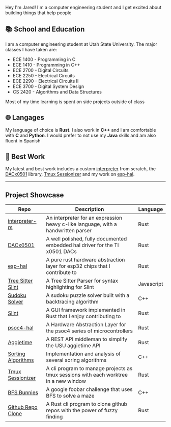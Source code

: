 [username]: jrmoulton

Hey I'm Jared! I'm a computer engineering student and I get excited about building things that help people

## 📚 School and Education

I am a computer engineering student at Utah State University. The major classes I have taken are:
- ECE 1400 - Programming in C
- ECE 1410 - Programming in C++
- ECE 2700 - Digital Circuits
- ECE 2250 - Electrical Circuits
- ECE 2290 - Electrical Circuits II
- ECE 3700 - Digital System Design
- CS 2420 - Algorithms and Data Structures

Most of my time learning is spent on side projects outside of class

## 🌐 Langages
My language of choice is **Rust**. I also work in **C++** and I am comfortable with **C** and **Python**. I would prefer to not use my **Java** skills and am also fluent in Spanish

## 📌 Best Work

My latest and best work includes a custom [interpreter](https://github.com/jrmoulton/interpreter-rs) from scratch, the [DACx0501](https://github.com/jrmoulton/dacx0501) library, [Tmux Sessionizer](https://github.com/jrmoulton/tmux-sessionizer) and my work on [esp-hal](https://github.com/esp-rs/esp-hal).

___  
Project Showcase
----------------

| Repo                                                                | Description                                                                          | Language   |
| ------------------------------------------------------------------- | ------------------------------------------------------------------------------------ | ---------- |
| [interpreter-rs](https://github.com/jrmoulton/interpreter-rs)       | An interpreter for an expression heavy c-like language, with a handwritten parser    | Rust       |
| [DACx0501](https://github.com/jrmoulton/dacx0501)                   | A well polished, fully documented embedded hal driver for the TI x0501 DACs          | Rust       |
| [esp-hal](https://github.com/esp-rs/esp-hal)                        | A pure rust hardware abstraction layer for esp32 chips that I contribute to          | Rust       |
| [Tree Sitter Slint](https://github.com/jrmoulton/tree-sitter-slint) | A Tree Sitter Parser for syntax highlighting for Slint                               | Javascript |
| [Sudoku Solver](https://github.com/jrmoulton/Sodoku-Solver)         | A sudoku puzzle solver built with a backtracing algorithm                            | C++        |
| [Slint](https://github.com/slint-ui/slint)                          | A GUI framework implemented in Rust that I enjoy contributing to                     | Rust       |
| [psoc4-hal](https://github.com/jrmoulton/psoc4-hal)                 | A Hardware Abstraction Layer for the psoc4 series of microcontrollers                | Rust       |
| [Aggietime](https://github.com/jrmoulton/Aggietime)                 | A REST API middleman to simplify the USU aggietime API                               | Rust       |
| [Sorting Algorithms](https://github.com/jrmoulton/Sorting-Algos)    | Implementation and analysis of several soring algorithms                             | C++        |
| [Tmux Sessionizer](https://github.com/jrmoulton/tmux-sessionizer)   | A cli program to manage projects as tmux sessions with each worktree in a new window | Rust       |
| [BFS Bunnies](https://github.com/jrmoulton/BFS-Bunnies)             | A google foobar challenge that uses BFS to solve a maze                              | C++        |
| [Github Repo Clone](https://github.com/jrmoulton/github-repo-clone) | A Rust cli program to clone github repos with the power of fuzzy finding             | Rust       |
